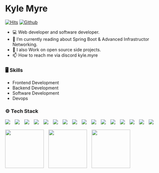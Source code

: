 # Kyle Myre

[![Hits](https://hits.seeyoufarm.com/api/count/incr/badge.svg?url=https%3A%2F%2Fgithub.com%2FKyle-Myre%2FKyle-Myre&count_bg=%2379C83D&title_bg=%23555555&icon=&icon_color=%23E7E7E7&title=Profile+Views&edge_flat=false)](https://hits.seeyoufarm.com)
[![Github](https://img.shields.io/github/followers/Kyle-Myre?label=Follow&style=social)](https://github.com/Kyle-Myre)

- 💻 Web developer and software developer.
- 🤔 I’m currently reading about Spring Boot & Advanced Infrastructor Networking.
- 🌱 I also Work on open source side projects.
- 📫 How to reach me via discord kyle.myre


### 🖥 Skills

- Frontend Development
- Backend Development
- Software Development
- Devops


### ⚙️ Tech Stack

<div style="display:flex;gap:15px;">
  <img src="https://img.shields.io/badge/python-3670A0?style=style-plastic-green&logo=python&logoColor=ffdd54" />
  <img src="https://img.shields.io/badge/javascript-%23323330.svg?style=style-plastic-green&logo=javascript&logoColor=%23F7DF1E" />
  <img src="https://img.shields.io/badge/java-%23ED8B00.svg?style=style-plastic-green&logo=openjdk&logoColor=white" />
  <img src="https://img.shields.io/badge/php-%23777BB4.svg?style=style-plastic-green&logo=php&logoColor=white" />
  <img src="https://img.shields.io/badge/mysql-4479A1.svg?style=style-plastic-green&logo=mysql&logoColor=white" />
  <img src="https://img.shields.io/badge/MongoDB-%234ea94b.svg?style=style-plastic-green&logo=mongodb&logoColor=white" />
  <img src="https://img.shields.io/badge/Oracle-F80000?style=style-plastic-green&logo=oracle&logoColor=white" />
  <img src="https://img.shields.io/badge/react-%2320232a.svg?style=style-plastic-green&logo=react&logoColor=%2361DAFB" />
  <img src="https://img.shields.io/badge/vuejs-%2335495e.svg?style=style-plastic-green&logo=vuedotjs&logoColor=%234FC08D" />
  <img src="https://img.shields.io/badge/laravel-%23FF2D20.svg?style=style-plastic-green&logo=laravel&logoColor=white" />
  <img src="https://img.shields.io/badge/springboot-%236DB33F.svg?style=style-plastic-green&logo=springboot&logoColor=white" />
  <img src="https://img.shields.io/badge/typescript-%23007ACC.svg?style=style-plastic-green&logo=typescript&logoColor=white" />
  <img src="https://img.shields.io/badge/html-%23E34F26.svg?style=style-plastic-green&logo=html5&logoColor=white" />
  <img src="https://img.shields.io/badge/css-%231572B6.svg?style=style-plastic-green&logo=css3&logoColor=white" />
  <img src="https://img.shields.io/badge/sqlite-%23003B57.svg?style=style-plastic-green&logo=sqlite&logoColor=white" />
  <img src="https://img.shields.io/badge/docker-%232496ED.svg?style=style-plastic-green&logo=docker&logoColor=white" />
</div>

<br/>

<div style="display:flex;gap:15px;">
  <a>
    <img height=125 align="center" src="https://github-readme-stats.vercel.app/api?username=kyle-myre&show_icons=true&theme=radical" />
  </a>
  <a>
    <img height=125 align="center" src="https://github-readme-stats.vercel.app/api/top-langs/?username=kyle-myre&hide_progress=true&theme=radical" />
  </a>
  <a>
    <img height=125 align="center" src="https://github-readme-streak-stats.herokuapp.com/?user=kyle-myre&theme=radical"/>
  </a>
</div>
